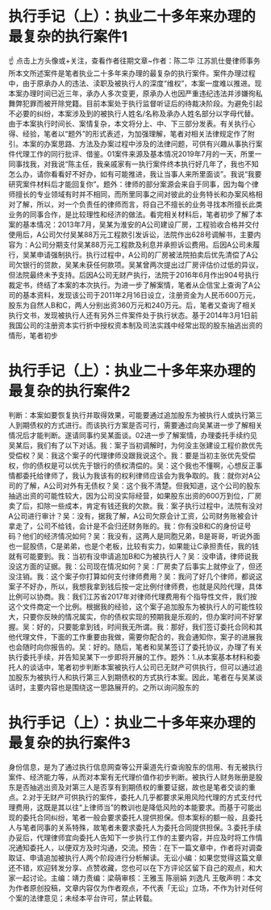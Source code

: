 # 执行手记（上）：执业二十多年来办理的最复杂的执行案件1

☝ 点击上方头像或+关注，查看作者往期文章~作者：陈二华 江苏凯仕曼律师事务所本文所述案件是笔者执业二十多年来办理的最复杂的执行案件。案件办理过程中，由于原承办人的违法、渎职及被执行人的深度“维权”，本案一度难以推进。现本案办理时间已近三年，承办人多次变更，原承办人也因严重违纪违法并涉嫌徇私舞弊犯罪而被开除党籍。目前本案处于执行监督听证后的待裁决阶段。为避免引起不必要的纠纷，本案涉及到的被执行人姓名/名称及承办人姓名部分以字母代替。由于本案执行时间长、案情复杂，本文将分上、中、下三部分发表。有关执行心得、经验，笔者以“题外”的形式表述，为加强理解，笔者对相关法律规定作了附引。本案的办案思路、方法及办案过程中涉及的法律问题，可供有兴趣从事执行案件代理工作的同行批评、借鉴。01案件来源及基本情况2019年7月的一天，所里一同事找我，对我说“陈主任，我亲戚家有一执行案件终本执行好几年了，我也不知怎么办，请你看看好不好办，如有可能推进，我让当事人来所里面谈”。我说“我要研究案件材料后才能回复你”。题外：律师的部分案源会来自于同事，因为每个律师擅长的专业领域有时并不相同，而所里同事之间对彼此的业务特长和办案风格相对了解，所以，对一个负责任的律师而言，将自己不擅长的业务寻找本所擅长此类业务的同事合作，是比较理性和经济的做法。看完相关材料后，笔者初步了解了本案的基本情况：2013年7月，吴某为淮安的A公司建设厂房，工程验收合格并交付使用后，A公司欠付吴某88万元工程款引发诉讼，法院作出628号调解书，主要内容为：A公司分期支付吴某88万元工程款及利息并承担诉讼费用。后因A公司未履行，吴某申请强制执行。执行过程中，A公司的厂房被法院拍卖后优先清偿了A公司欠银行的贷款，吴某未获任何款项。吴某曾两次提出过厂房评估价过低的异议，但法院最终未予支持。后因A公司无财产执行，法院于2016年6月作出904号执行裁定书，终结了本案的本次执行。为进一步了解案情，笔者从企信宝上查询了A公司的基本资料，发现该公司于2011年2月16日设立，注册资金为人民币600万元，股东为自然人B和C，两人分别出资360万元和240万元。后，笔者又查询了相关执行文书，发现被执行人还有另外三件案件处于执行状态。基于2014年3月1日前我国公司的注册资本实行折中授权资本制及司法实践中经常出现的股东抽逃出资的情形，笔者初步

# 执行手记（上）：执业二十多年来办理的最复杂的执行案件2

判断：本案如要恢复执行并取得效果，可能要通过追加股东为被执行人或执行第三人到期债权的方式进行。而该执行方案是否可行，需要通过向吴某进一步了解相关情况后才能判断。遂请同事约吴某面谈。02进一步了解案情，办理委托手续约见吴某后，我们有了以下对话。我：案子当初调解时，为何没主张建设工程价款优先受偿权？吴：我这个案子的代理律师没跟我说这个。我：要是当初主张优先受偿权，你的债权是可以优先于银行的债权清偿的。吴：这个我也不懂啊，心想反正事情都委托给律师了，我认为我该有的权利律师应该会为我争取的。我：就你对A公司的了解，A公司对外有无债权？吴：这个我不清楚。但我知道，这个公司的股东抽逃出资的可能性较大，因为公司没实际经营，如果股东出资的600万到位，厂房卖了后，扣除一些成本，肯定有钱还我的欠款。我：案子执行过程中，法院有没对A公司进行审计？吴：没有，据我了解，A公司欠原会计工资，公司财务账被会计拿走了，公司不给钱，会计是不会归还财务账的。我：你有没B和C的身份证号码？他们的经济情况如何？吴：我没有，这两人是同胞兄弟，B是哥哥，听说外面也一屁股债，C是弟弟，也是个老板，比较有实力，如果能让C承担责任，我的钱就有可能要到。我：当初有没申请追加B和C为被执行人？吴：没申请，律师说我没这方面的证据。我：公司现在情况如何？吴：厂房卖了后事实上就停业了，但还没注销。我：这个案子你打算如何支付律师费用？吴：我问了好几个律师，都说这案子不好办，所以，我想我拿到钱后按一定比例付律师费，也就是风险代理，具体比例可以协商。我：我们江苏省2017年对律师代理费用有个指导性文件，我们按这个文件商定一个比例。根据我的经验，这个案子追加股东为被执行人的可能性较大，只要你反映的情况属实，你的债权实现的预期我是乐观的，但办案时间不好掌握。吴：好的，只要能拿到钱，时间我无所谓。我：那好，我们签订委托合同和其他代理文件，下面的工作重要由我做，需要你配合的，我会通知你，案子的进展我也会随时向你报告的。吴：好的。随后，笔者和吴某签订了委托协议，办理了有关执行委托手续，并告知吴某下一步即将开展的工作。题外：1.从本案基本材料和委托人的谈话中，笔者初步判断本案被执行人公司已无财产可供执行，但可以通过追加股东为被执行人和执行第三人到期债权的方式执行本案。因此，笔者在与吴某谈话时，主要内容也是围绕这一思路展开的。之所以询问股东的

# 执行手记（上）：执业二十多年来办理的最复杂的执行案件3

身份信息，是为了通过执行信息网查等公开渠道先行查询股东的信用、有无被执行案件、经济能力等，从而对本案有无代理价值作初步判断。被执行人财务账册是股东是否抽逃出资及对第三人是否享有到期债权的重要证据，故也是笔者交谈的重点。2.对于无财产可供执行的案件，委托人几乎都要求采用风险代理的方式支付代理费用，这既是其以往“上律师当”的教训也是降低风险的本能要求。而基于可能出现的委托合同纠纷，笔者一般会要求委托人提供担保。但本案标的额一般，且委托人与笔者同事的关系特殊，故笔者未要求委托人为委托合同提供担保。3.委托手续办妥后，代理律师宜向委托人告知下一步执行工作的主要内容，并应及时将工作情况通知委托人，以便双方及时沟通，交流。预告：在下一篇文章中，作者将对调查取证、申请追加被执行人两个阶段进行分析解读。无讼小编：如果您觉得这篇文章还不错，欢迎转发分享、点赞收藏，您也可以在下方评论区留下自己的观点，和大家一起讨论。主编：靖力责编：梁萌审核：王雅玉 陈丽娟 刘逸凡 王敬声明：本文为作者原创投稿，文章内容仅为作者观点，不代表「无讼」立场，不作为针对任何个案的法律意见；未经本平台许可，禁止转载。


